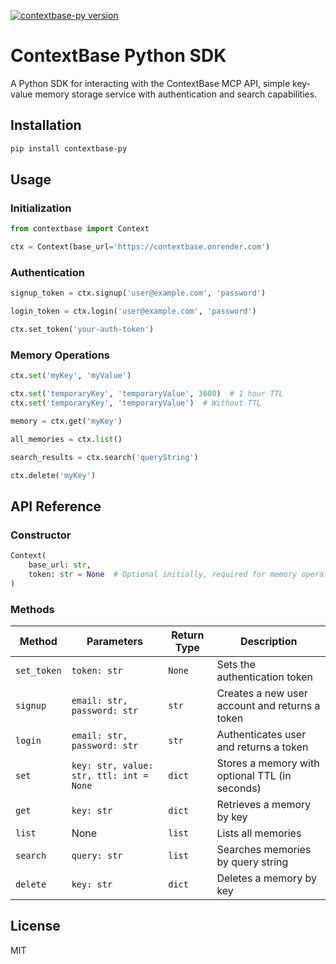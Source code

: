 [![contextbase-py version](https://img.shields.io/pypi/v/contextbase-py.svg)](https://pypi.org/project/contextbase-py/)

# ContextBase Python SDK

A Python SDK for interacting with the ContextBase MCP API, simple key-value memory storage service with authentication and search capabilities.

## Installation

```bash
pip install contextbase-py
```

## Usage

### Initialization

```python
from contextbase import Context

ctx = Context(base_url='https://contextbase.onrender.com')
```

### Authentication

```python
signup_token = ctx.signup('user@example.com', 'password')

login_token = ctx.login('user@example.com', 'password')

ctx.set_token('your-auth-token')
```

### Memory Operations

```python
ctx.set('myKey', 'myValue')

ctx.set('temporaryKey', 'temporaryValue', 3600)  # 1 hour TTL
ctx.set('temporaryKey', 'temporaryValue')  # Without TTL

memory = ctx.get('myKey')

all_memories = ctx.list()

search_results = ctx.search('queryString')

ctx.delete('myKey')
```

## API Reference

### Constructor

```python
Context(
    base_url: str,
    token: str = None  # Optional initially, required for memory operations
)
```

### Methods

| Method | Parameters | Return Type | Description |
|--------|------------|-------------|-------------|
| `set_token` | `token: str` | `None` | Sets the authentication token |
| `signup` | `email: str, password: str` | `str` | Creates a new user account and returns a token |
| `login` | `email: str, password: str` | `str` | Authenticates user and returns a token |
| `set` | `key: str, value: str, ttl: int = None` | `dict` | Stores a memory with optional TTL (in seconds) |
| `get` | `key: str` | `dict` | Retrieves a memory by key |
| `list` | None | `list` | Lists all memories |
| `search` | `query: str` | `list` | Searches memories by query string |
| `delete` | `key: str` | `dict` | Deletes a memory by key |


## License

MIT
